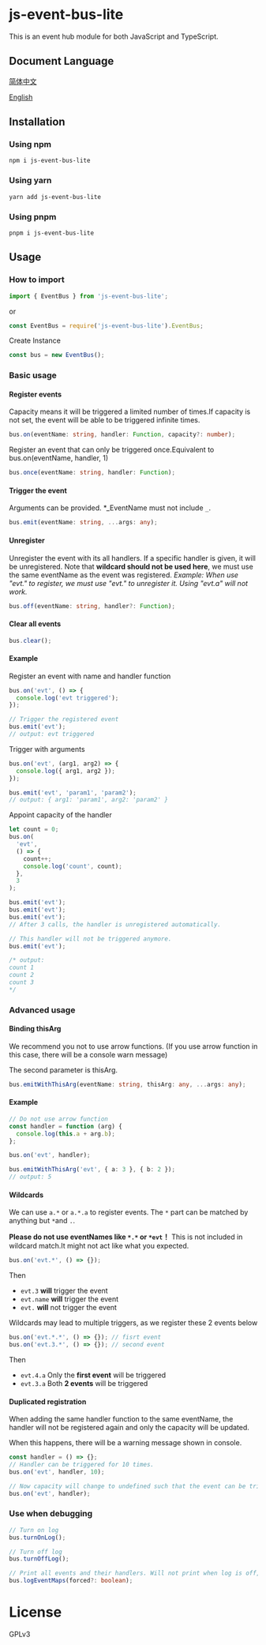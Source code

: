 # js-event-bus-lite

This is an event hub module for both JavaScript and TypeScript.

## Document Language

[简体中文](../README.md)

[English](README_en.md)

## Installation

### Using npm

```shell
npm i js-event-bus-lite
```

### Using yarn

```shell
yarn add js-event-bus-lite
```

### Using pnpm

```shell
pnpm i js-event-bus-lite
```

## Usage

### How to import

```typescript
import { EventBus } from 'js-event-bus-lite';
```

or

```typescript
const EventBus = require('js-event-bus-lite').EventBus;
```

Create Instance

```typescript
const bus = new EventBus();
```

### Basic usage

#### Register events

Capacity means it will be triggered a limited number of times.If capacity is not set, the event will be able to be triggered infinite times.

```typescript
bus.on(eventName: string, handler: Function, capacity?: number);
```

Register an event that can only be triggered once.Equivalent to bus.on(eventName, handler, 1)

```typescript
bus.once(eventName: string, handler: Function);
```

#### Trigger the event

Arguments can be provided. \*_EventName must not include `_`.

```typescript
bus.emit(eventName: string, ...args: any);
```

#### Unregister

Unregister the event with its all handlers. If a specific handler is given, it will be unregistered.
Note that **wildcard should not be used here**, we must use the same eventName as the event was registered.
_Example: When use "evt." to register, we must use "evt." to unregister it. Using "evt.a" will not work._

```typescript
bus.off(eventName: string, handler?: Function);
```

#### Clear all events

```typescript
bus.clear();
```

#### Example

Register an event with name and handler function

```typescript
bus.on('evt', () => {
  console.log('evt triggered');
});

// Trigger the registered event
bus.emit('evt');
// output: evt triggered
```

Trigger with arguments

```typescript
bus.on('evt', (arg1, arg2) => {
  console.log({ arg1, arg2 });
});

bus.emit('evt', 'param1', 'param2');
// output: { arg1: 'param1', arg2: 'param2' }
```

Appoint capacity of the handler

```typescript
let count = 0;
bus.on(
  'evt',
  () => {
    count++;
    console.log('count', count);
  },
  3
);

bus.emit('evt');
bus.emit('evt');
bus.emit('evt');
// After 3 calls, the handler is unregistered automatically.

// This handler will not be triggered anymore.
bus.emit('evt');

/* output:
count 1
count 2
count 3
*/
```

### Advanced usage

#### Binding thisArg

We recommend you not to use arrow functions. (If you use arrow function in this case, there will be a console warn message)

The second parameter is thisArg.

```typescript
bus.emitWithThisArg(eventName: string, thisArg: any, ...args: any);
```

#### Example

```typescript
// Do not use arrow function
const handler = function (arg) {
  console.log(this.a + arg.b);
};

bus.on('evt', handler);

bus.emitWithThisArg('evt', { a: 3 }, { b: 2 });
// output: 5
```

#### Wildcards

We can use `a.*` or `a.*.a` to register events. The `*` part can be matched by anything but `*`and `.`.

**Please do not use eventNames like `*.*` or `*evt`！** This is not included in wildcard match.It might not act like what you expected.

```typescript
bus.on('evt.*', () => {});
```

Then

- `evt.3` **will** trigger the event
- `evt.name` **will** trigger the event
- `evt.` **will** not trigger the event

Wildcards may lead to multiple triggers, as we register these 2 events below

```typescript
bus.on('evt.*.*', () => {}); // fisrt event
bus.on('evt.3.*', () => {}); // second event
```

Then

- `evt.4.a` Only the **first event** will be triggered
- `evt.3.a` Both **2 events** will be triggered

#### Duplicated registration

When adding the same handler function to the same eventName, the handler will not be registered again and only the capacity will be updated.

When this happens, there will be a warning message shown in console.

```typescript
const handler = () => {};
// Handler can be triggered for 10 times.
bus.on('evt', handler, 10);

// Now capacity will change to undefined such that the event can be triggered infinite times.
bus.on('evt', handler);
```

### Use when debugging

```typescript
// Turn on log
bus.turnOnLog();

// Turn off log
bus.turnOffLog();

// Print all events and their handlers. Will not print when log is off, but can be forced by letting forced = true.
bus.logEventMaps(forced?: boolean);
```

# License

GPLv3
